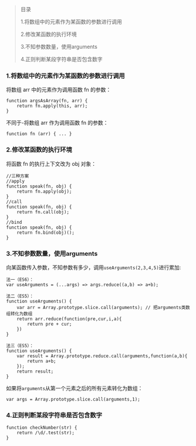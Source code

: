 > 目录
>
> 1.将数组中的元素作为某函数的参数进行调用
>
> 2.修改某函数的执行环境
>
> 3.不知参数数量，使用arguments
>
> 4.正则判断某段字符串是否包含数字

### 1.将数组中的元素作为某函数的参数进行调用
将数组 arr 中的元素作为调用函数 fn 的参数：

    function argsAsArray(fn, arr) {
        return fn.apply(this, arr);
    }
    
不同于-将数组 arr 作为调用函数 fn 的参数：

    function fn (arr) { ... }
    
### 2.修改某函数的执行环境
将函数 fn 的执行上下文改为 obj 对象：

    //三种方案
    //apply
    function speak(fn, obj) {
        return fn.apply(obj);
    }
    //call
    function speak(fn, obj) {
        return fn.call(obj);
    }
    //bind
    function speak(fn, obj) {
        return fn.bind(obj)();
    }
    
### 3.不知参数数量，使用arguments
向某函数传入参数，不知参数有多少，调用`useArguments(2,3,4,5)`进行累加:

    法一（ES6）：
    var useArguments = (...args) => args.reduce((a,b) => a+b);
    
    法二（ES5）：
    function useArguments() {
        var arr = Array.prototype.slice.call(arguments); // 把arguments类数组转化为数组
        return arr.reduce(function(pre,cur,i,a){
            return pre + cur;
        })
    }
    
    法三（ES5）：
    function useArguments() {
        var result = Array.prototype.reduce.call(arguments,function(a,b){
            return a+b;
        });
        return result;
    }
    
如果将`arguments`从第一个元素之后的所有元素转化为数组：

    var args = Array.prototype.slice.call(arguments,1);
    
### 4.正则判断某段字符串是否包含数字

    function checkNumber(str) {
        return /\d/.test(str);
    }